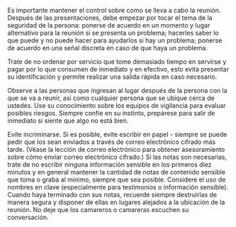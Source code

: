 [Title]: # (La reunión en sí)
[Difficulty]: # (Principiante)
[Order]: # (0)

Es importante mantener el control sobre como se lleva a cabo la reunión. Después de las presentaciones, debe empezar por tocar el tema de la seguridad de la persona: ponerse de acuerdo en un momento y lugar alternativo para la reunión si se presenta un problema; hacerles saber lo que puede y no puede hacer para ayudarlos si hay un problema; ponerse de acuerdo en una señal discreta en caso de que haya un problema.

Trate de no ordenar por servicio que tome demasiado tiempo en servirse y pagar por lo que consumen de inmediato y en efectivo, esto evita presentar su identificación y permite realizar una salida rápida en caso necesario.

Observe a las personas que ingresan al lugar después de la persona con la que se va a reunir, así como cualquier persona que se ubique cerca de ustedes. Use su conocimiento sobre los equipos de vigilancia para evaluar posibles riesgos. Siempre confíe en su instinto, prepárese para salir de inmediato si siente que algo no está bien.

Evite incriminarse. Si es posible, evite escribir en papel - siempre se puede pedir que los sean enviados a través de correo electrónico cifrado más tarde. (Véase la lección de correo electrónico para obtener asesoramiento sobre cómo enviar correo electrónico cifrado.) Si las notas son necesarias, trate de no escribir ninguna información sensible en los primeros diez minutos y en general mantener la cantidad de notas de contenido sensible que toma o graba al mínimo, siempre que sea posible. Considere el uso de nombres en clave (especialmente para testimonios o información sensible). Cuando haya terminado con sus notas, recuerde siempre destruirlas de manera segura y disponer de ellas en lugares alejados a la ubicación de la reunión. No deje que los camareros o camareras escuchen su conversación.